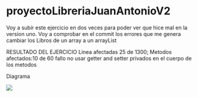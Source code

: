 # proyectoLibreriaJuanAntonioV2
Voy a subir este ejercicio en dos veces para poder ver que hice mal en la version uno. Voy a comprobar en el commit los errores que me genera cambiar los Libros de un array a un arrayList

RESULTADO DEL EJERCICIO
Linea afectadas 25 de 1300;
Metodos afectados:10 de 60 fallo no usar getter and setter privados en el cuerpo de los metodos

Diagrama

<img src="https://i.gyazo.com/749e39a3922d61d7e6c7ab6c41a92d80.png" style="max-width:100%;">
